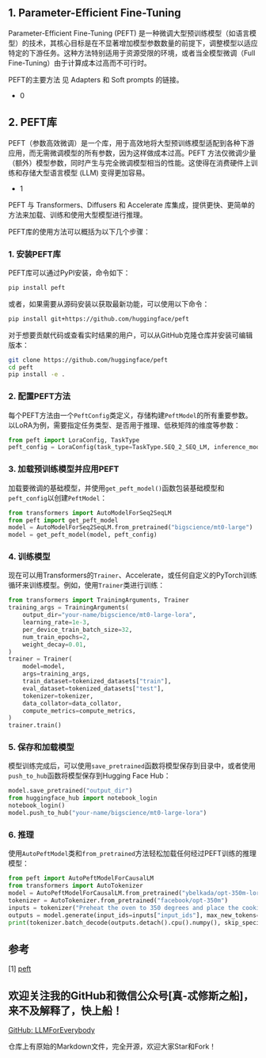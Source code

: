 ## 1. Parameter-Efficient Fine-Tuning

Parameter-Efficient Fine-Tuning (PEFT) 是一种微调大型预训练模型（如语言模型）的技术，其核心目标是在不显著增加模型参数数量的前提下，调整模型以适应特定的下游任务。这种方法特别适用于资源受限的环境，或者当全模型微调（Full Fine-Tuning）由于计算成本过高而不可行时。

PEFT的主要方法 见  Adapters 和 Soft prompts 的链接。

- 0

## 2. PEFT库

PEFT（参数高效微调）是一个库，用于高效地将大型预训练模型适配到各种下游应用，而无需微调模型的所有参数，因为这样做成本过高。PEFT 方法仅微调少量（额外）模型参数，同时产生与完全微调模型相当的性能。这使得在消费硬件上训练和存储大型语言模型 (LLM) 变得更加容易。

- 1 

PEFT 与 Transformers、Diffusers 和 Accelerate 库集成，提供更快、更简单的方法来加载、训练和使用大型模型进行推理。

PEFT库的使用方法可以概括为以下几个步骤：

### 1. 安装PEFT库

PEFT库可以通过PyPI安装，命令如下：
```bash
pip install peft
```
或者，如果需要从源码安装以获取最新功能，可以使用以下命令：
```bash
pip install git+https://github.com/huggingface/peft
```
对于想要贡献代码或查看实时结果的用户，可以从GitHub克隆仓库并安装可编辑版本：
```bash
git clone https://github.com/huggingface/peft
cd peft
pip install -e .
```


### 2. 配置PEFT方法
每个PEFT方法由一个`PeftConfig`类定义，存储构建`PeftModel`的所有重要参数。以LoRA为例，需要指定任务类型、是否用于推理、低秩矩阵的维度等参数：
```python
from peft import LoraConfig, TaskType
peft_config = LoraConfig(task_type=TaskType.SEQ_2_SEQ_LM, inference_mode=False, r=8, lora_alpha=32, lora_dropout=0.1)
```


### 3. 加载预训练模型并应用PEFT
加载要微调的基础模型，并使用`get_peft_model()`函数包装基础模型和`peft_config`以创建`PeftModel`：
```python
from transformers import AutoModelForSeq2SeqLM
from peft import get_peft_model
model = AutoModelForSeq2SeqLM.from_pretrained("bigscience/mt0-large")
model = get_peft_model(model, peft_config)
```


### 4. 训练模型
现在可以用Transformers的`Trainer`、Accelerate，或任何自定义的PyTorch训练循环来训练模型。例如，使用`Trainer`类进行训练：
```python
from transformers import TrainingArguments, Trainer
training_args = TrainingArguments(
    output_dir="your-name/bigscience/mt0-large-lora",
    learning_rate=1e-3,
    per_device_train_batch_size=32,
    num_train_epochs=2,
    weight_decay=0.01,
)
trainer = Trainer(
    model=model,
    args=training_args,
    train_dataset=tokenized_datasets["train"],
    eval_dataset=tokenized_datasets["test"],
    tokenizer=tokenizer,
    data_collator=data_collator,
    compute_metrics=compute_metrics,
)
trainer.train()
```


### 5. 保存和加载模型
模型训练完成后，可以使用`save_pretrained`函数将模型保存到目录中，或者使用`push_to_hub`函数将模型保存到Hugging Face Hub：
```python
model.save_pretrained("output_dir")
from huggingface_hub import notebook_login
notebook_login()
model.push_to_hub("your-name/bigscience/mt0-large-lora")
```


### 6. 推理
使用`AutoPeftModel`类和`from_pretrained`方法轻松加载任何经过PEFT训练的推理模型：
```python
from peft import AutoPeftModelForCausalLM
from transformers import AutoTokenizer
model = AutoPeftModelForCausalLM.from_pretrained("ybelkada/opt-350m-lora")
tokenizer = AutoTokenizer.from_pretrained("facebook/opt-350m")
inputs = tokenizer("Preheat the oven to 350 degrees and place the cookie dough", return_tensors="pt")
outputs = model.generate(input_ids=inputs["input_ids"], max_new_tokens=50)
print(tokenizer.batch_decode(outputs.detach().cpu().numpy(), skip_special_tokens=True)[0])
```

## 参考

<div id="refer-anchor-1"></div>

[1] [peft](https://huggingface.co/docs/peft/index)

## 欢迎关注我的GitHub和微信公众号[真-忒修斯之船]，来不及解释了，快上船！

[GitHub: LLMForEverybody](https://github.com/luhengshiwo/LLMForEverybody)

仓库上有原始的Markdown文件，完全开源，欢迎大家Star和Fork！